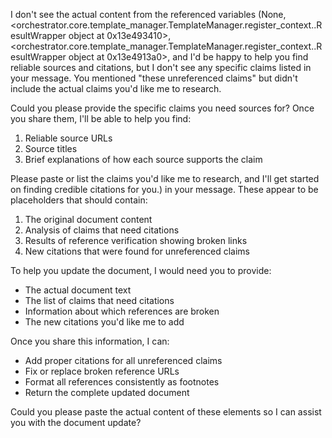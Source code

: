 I don't see the actual content from the referenced variables (None, <orchestrator.core.template_manager.TemplateManager.register_context.<locals>.ResultWrapper object at 0x13e493410>, <orchestrator.core.template_manager.TemplateManager.register_context.<locals>.ResultWrapper object at 0x13e4913a0>, and I'd be happy to help you find reliable sources and citations, but I don't see any specific claims listed in your message. You mentioned "these unreferenced claims" but didn't include the actual claims you'd like me to research.

Could you please provide the specific claims you need sources for? Once you share them, I'll be able to help you find:

1. Reliable source URLs
2. Source titles
3. Brief explanations of how each source supports the claim

Please paste or list the claims you'd like me to research, and I'll get started on finding credible citations for you.) in your message. These appear to be placeholders that should contain:

1. The original document content
2. Analysis of claims that need citations
3. Results of reference verification showing broken links
4. New citations that were found for unreferenced claims

To help you update the document, I would need you to provide:

- The actual document text
- The list of claims that need citations
- Information about which references are broken
- The new citations you'd like me to add

Once you share this information, I can:
- Add proper citations for all unreferenced claims
- Fix or replace broken reference URLs
- Format all references consistently as footnotes
- Return the complete updated document

Could you please paste the actual content of these elements so I can assist you with the document update?